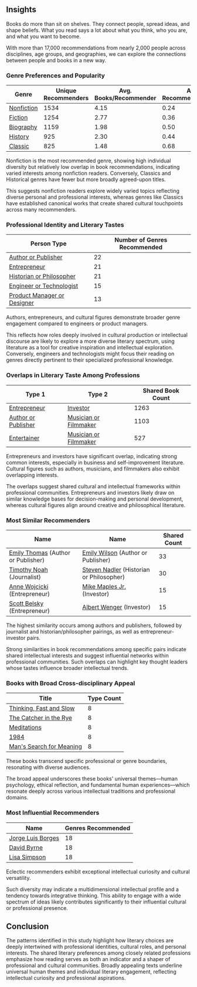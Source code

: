 ## Insights

Books do more than sit on shelves. They connect people, spread ideas, and shape beliefs. What you read says a lot about what you think, who you are, and what you want to become.

With more than 17,000 recommendations from nearly 2,000 people across disciplines, age groups, and geographies, we can explore the connections between people and books in a new way.

### Genre Preferences and Popularity

| **Genre**                                    | **Unique Recommenders** | **Avg. Books/Recommender** | **Avg. Recommenders/Book** |
| -------------------------------------------- | ----------------------- | -------------------------- | -------------------------- |
| [Nonfiction](/?view=books&genres=Nonfiction) | 1534                    | 4.15                       | 0.24                       |
| [Fiction](/?view=books&genres=Fiction)       | 1254                    | 2.77                       | 0.36                       |
| [Biography](/?view=books&genres=Biography)   | 1159                    | 1.98                       | 0.50                       |
| [History](/?view=books&genres=History)       | 925                     | 2.30                       | 0.44                       |
| [Classic](/?view=books&genres=Classic)       | 825                     | 1.48                       | 0.68                       |

Nonfiction is the most recommended genre, showing high individual diversity but relatively low overlap in book recommendations, indicating varied interests among nonfiction readers. Conversely, Classics and Historical genres have fewer but more broadly agreed-upon titles.

This suggests nonfiction readers explore widely varied topics reflecting diverse personal and professional interests, whereas genres like Classics have established canonical works that create shared cultural touchpoints across many recommenders.

### Professional Identity and Literary Tastes

| **Person Type**                                                                     | **Number of Genres Recommended** |
| ----------------------------------------------------------------------------------- | -------------------------------- |
| [Author or Publisher](/?view=people&type=Author%20or%20Publisher)                   | 22                               |
| [Entrepreneur](/?view=people&type=Entrepreneur)                                     | 21                               |
| [Historian or Philosopher](/?view=people&type=Historian%20or%20Philosopher)         | 21                               |
| [Engineer or Technologist](/?view=people&type=Engineer%20or%20Technologist)         | 15                               |
| [Product Manager or Designer](/?view=people&type=Product%20Manager%20or%20Designer) | 13                               |

Authors, entrepreneurs, and cultural figures demonstrate broader genre engagement compared to engineers or product managers.

This reflects how roles deeply involved in cultural production or intellectual discourse are likely to explore a more diverse literary spectrum, using literature as a tool for creative inspiration and intellectual exploration. Conversely, engineers and technologists might focus their reading on genres directly pertinent to their specialized professional knowledge.

### Overlaps in Literary Taste Among Professions

| **Type 1**                                                        | **Type 2**                                                            | **Shared Book Count** |
| ----------------------------------------------------------------- | --------------------------------------------------------------------- | --------------------- |
| [Entrepreneur](/?view=people&type=Entrepreneur)                   | [Investor](/?view=people&type=Investor)                               | 1263                  |
| [Author or Publisher](/?view=people&type=Author%20or%20Publisher) | [Musician or Filmmaker](/?view=people&type=Musician%20or%20Filmmaker) | 1103                  |
| [Entertainer](/?view=people&type=Entertainer)                     | [Musician or Filmmaker](/?view=people&type=Musician%20or%20Filmmaker) | 527                   |

Entrepreneurs and investors have significant overlap, indicating strong common interests, especially in business and self-improvement literature. Cultural figures such as authors, musicians, and filmmakers also exhibit overlapping interests.

The overlaps suggest shared cultural and intellectual frameworks within professional communities. Entrepreneurs and investors likely draw on similar knowledge bases for decision-making and personal development, whereas cultural figures align around creative and philosophical literature.

### Most Similar Recommenders

| **Name**                                                                     | **Name**                                                                            | **Shared Count** |
| ---------------------------------------------------------------------------- | ----------------------------------------------------------------------------------- | ---------------- |
| [Emily Thomas](/?view=people&full_name=Emily%20Thomas) (Author or Publisher) | [Emily Wilson](/?view=people&full_name=Emily%20Wilson) (Author or Publisher)        | 33               |
| [Timothy Noah](/?view=people&full_name=Timothy%20Noah) (Journalist)          | [Steven Nadler](/?view=people&full_name=Steven%20Nadler) (Historian or Philosopher) | 30               |
| [Anne Wojcicki](/?view=people&full_name=Anne%20Wojcicki) (Entrepreneur)      | [Mike Maples Jr.](/?view=people&full_name=Mike%20Maples%20Jr.) (Investor)           | 15               |
| [Scott Belsky](/?view=people&full_name=Scott%20Belsky) (Entrepreneur)        | [Albert Wenger](/?view=people&full_name=Albert%20Wenger) (Investor)                 | 15               |

The highest similarity occurs among authors and publishers, followed by journalist and historian/philosopher pairings, as well as entrepreneur-investor pairs.

Strong similarities in book recommendations among specific pairs indicate shared intellectual interests and suggest influential networks within professional communities. Such overlaps can highlight key thought leaders whose tastes influence broader intellectual trends.

### Books with Broad Cross-disciplinary Appeal

| **Title**                                                                       | **Type Count** |
| ------------------------------------------------------------------------------- | -------------- |
| [Thinking, Fast and Slow](/?view=books&title=Thinking%2C%20Fast%20and%20Slow)   | 8              |
| [The Catcher in the Rye](/?view=books&title=The%20Catcher%20in%20the%20Rye)     | 8              |
| [Meditations](/?view=books&title=Meditations)                                   | 8              |
| [1984](/?view=books&title=1984)                                                 | 8              |
| [Man's Search for Meaning](/?view=books&title=Man%27s%20Search%20for%20Meaning) | 8              |

These books transcend specific professional or genre boundaries, resonating with diverse audiences.

The broad appeal underscores these books' universal themes—human psychology, ethical reflection, and fundamental human experiences—which resonate deeply across various intellectual traditions and professional domains.

### Most Influential Recommenders

| **Name**                                                           | **Genres Recommended** |
| ------------------------------------------------------------------ | ---------------------- |
| [Jorge Luis Borges](/?view=people&full_name=Jorge%20Luis%20Borges) | 18                     |
| [David Byrne](/?view=people&full_name=David%20Byrne)               | 18                     |
| [Lisa Simpson](/?view=people&full_name=Lisa%20Simpson)             | 18                     |

Eclectic recommenders exhibit exceptional intellectual curiosity and cultural versatility.

Such diversity may indicate a multidimensional intellectual profile and a tendency towards integrative thinking. This ability to engage with a wide spectrum of ideas likely contributes significantly to their influential cultural or professional presence.

## Conclusion

The patterns identified in this study highlight how literary choices are deeply intertwined with professional identities, cultural roles, and personal interests. The shared literary preferences among closely related professions emphasize how reading serves as both an indicator and a shaper of professional and cultural communities. Broadly appealing texts underline universal human themes and individual literary engagement, reflecting intellectual curiosity and professional aspirations.
